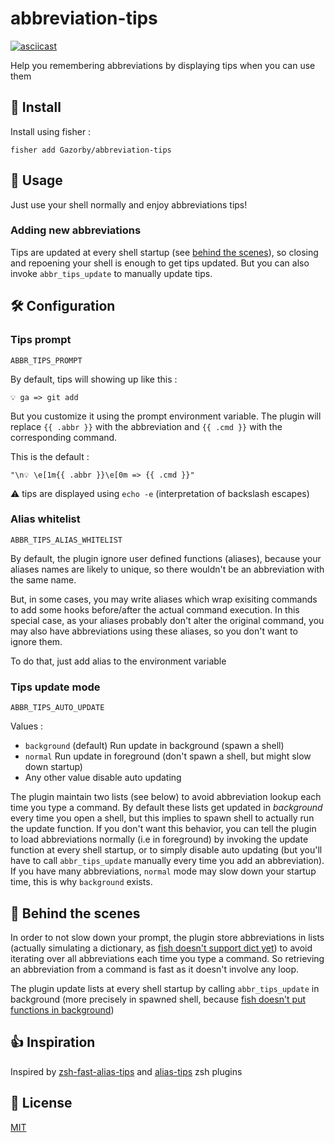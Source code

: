 # abbreviation-tips

[![asciicast](https://asciinema.org/a/2Cbvv03MZMtZmOBFv4E9qrWMC.svg)](https://asciinema.org/a/2Cbvv03MZMtZmOBFv4E9qrWMC)

Help you remembering abbreviations by displaying tips when you can use them

## 🚀 Install

Install using fisher :

```console
fisher add Gazorby/abbreviation-tips
```
## 🔧 Usage

Just use your shell normally and enjoy abbreviations tips!

### Adding new abbreviations
Tips are updated at every shell startup (see [behind the scenes](#-behind-the-scenes)), so closing and repoening your shell is enough to get tips updated. But you can also invoke `abbr_tips_update` to manually update tips.

## 🛠 Configuration

### Tips prompt

`ABBR_TIPS_PROMPT`

By default, tips will showing up like this :

```console
💡 ga => git add
```

But you customize it using the prompt environment variable. The plugin will replace `{{ .abbr }}` with the abbreviation and `{{ .cmd }}` with the corresponding command.


This is the default :

`"\n💡 \e[1m{{ .abbr }}\e[0m => {{ .cmd }}"`

⚠️ tips are displayed using `echo -e` (interpretation of backslash escapes)


### Alias whitelist

`ABBR_TIPS_ALIAS_WHITELIST`

By default, the plugin ignore user defined functions (aliases), because your aliases names are likely to unique, so there wouldn't be an abbreviation with the same name.

But, in some cases, you may write aliases which wrap exisiting commands to add some hooks before/after the actual command execution. In this special case, as your aliases probably don't alter the original command, you may also have abbreviations using these aliases, so you don't want to ignore them.

To do that, just add alias to the environment variable

### Tips update mode

`ABBR_TIPS_AUTO_UPDATE`

Values :
- `background` (default) Run update in background (spawn a shell)
- `normal` Run update in foreground (don't spawn a shell, but might slow down startup)
- Any other value disable auto updating

The plugin maintain two lists (see below) to avoid abbreviation lookup each time you type a command. By default these lists get updated in *background* every time you open a shell, but this implies to spawn shell to actually run the update function. If you don't want this behavior, you can tell the plugin to load abbreviations  normally (i.e in foreground) by invoking the update function at every shell startup, or to simply disable auto updating (but you'll have to call `abbr_tips_update` manually every time you add an abbreviation). If you have many abbreviations, `normal` mode may slow down your startup time, this is why `background` exists.


## 🎥 Behind the scenes
In order to not slow down your prompt, the plugin store abbreviations in lists (actually simulating a dictionary, as [fish doesn't support dict yet](https://github.com/fish-shell/fish-shell/issues/390)) to avoid iterating over all abbreviations each time you type a command. So retrieving an abbreviation from a command is fast as it doesn't involve any loop.

The plugin update lists at every shell startup by calling `abbr_tips_update` in background (more precisely in spawned shell, because [fish doesn't put functions in background](https://github.com/fish-shell/fish-shell/issues/238))

## 👍 Inspiration

Inspired by [zsh-fast-alias-tips](https://github.com/sei40kr/zsh-fast-alias-tips) and [alias-tips](https://github.com/djui/alias-tips) zsh plugins

## 📝 License
[MIT](https://github.com/Gazorby/abbreviation-tips/blob/master/LICENSE)
